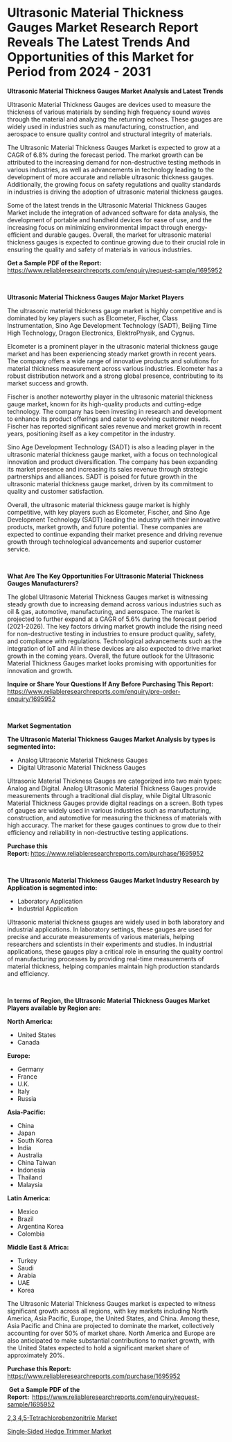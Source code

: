 <p><h1>Ultrasonic Material Thickness Gauges Market Research Report Reveals The Latest Trends And Opportunities of this Market for Period from 2024 - 2031</h1></p><p><strong>Ultrasonic Material Thickness Gauges Market Analysis and Latest Trends</strong></p>
<p><p>Ultrasonic Material Thickness Gauges are devices used to measure the thickness of various materials by sending high frequency sound waves through the material and analyzing the returning echoes. These gauges are widely used in industries such as manufacturing, construction, and aerospace to ensure quality control and structural integrity of materials.</p><p>The Ultrasonic Material Thickness Gauges Market is expected to grow at a CAGR of 6.8% during the forecast period. The market growth can be attributed to the increasing demand for non-destructive testing methods in various industries, as well as advancements in technology leading to the development of more accurate and reliable ultrasonic thickness gauges. Additionally, the growing focus on safety regulations and quality standards in industries is driving the adoption of ultrasonic material thickness gauges.</p><p>Some of the latest trends in the Ultrasonic Material Thickness Gauges Market include the integration of advanced software for data analysis, the development of portable and handheld devices for ease of use, and the increasing focus on minimizing environmental impact through energy-efficient and durable gauges. Overall, the market for ultrasonic material thickness gauges is expected to continue growing due to their crucial role in ensuring the quality and safety of materials in various industries.</p></p>
<p><strong>Get a Sample PDF of the Report:&nbsp;</strong> <a href="https://www.reliableresearchreports.com/enquiry/request-sample/1695952">https://www.reliableresearchreports.com/enquiry/request-sample/1695952</a></p>
<p>&nbsp;</p>
<p><strong>Ultrasonic Material Thickness Gauges Major Market Players</strong></p>
<p><p>The ultrasonic material thickness gauge market is highly competitive and is dominated by key players such as Elcometer, Fischer, Class Instrumentation, Sino Age Development Technology (SADT), Beijing Time High Technology, Dragon Electronics, ElektroPhysik, and Cygnus.</p><p>Elcometer is a prominent player in the ultrasonic material thickness gauge market and has been experiencing steady market growth in recent years. The company offers a wide range of innovative products and solutions for material thickness measurement across various industries. Elcometer has a robust distribution network and a strong global presence, contributing to its market success and growth.</p><p>Fischer is another noteworthy player in the ultrasonic material thickness gauge market, known for its high-quality products and cutting-edge technology. The company has been investing in research and development to enhance its product offerings and cater to evolving customer needs. Fischer has reported significant sales revenue and market growth in recent years, positioning itself as a key competitor in the industry.</p><p>Sino Age Development Technology (SADT) is also a leading player in the ultrasonic material thickness gauge market, with a focus on technological innovation and product diversification. The company has been expanding its market presence and increasing its sales revenue through strategic partnerships and alliances. SADT is poised for future growth in the ultrasonic material thickness gauge market, driven by its commitment to quality and customer satisfaction.</p><p>Overall, the ultrasonic material thickness gauge market is highly competitive, with key players such as Elcometer, Fischer, and Sino Age Development Technology (SADT) leading the industry with their innovative products, market growth, and future potential. These companies are expected to continue expanding their market presence and driving revenue growth through technological advancements and superior customer service.</p></p>
<p>&nbsp;</p>
<p><strong>What Are The Key Opportunities For Ultrasonic Material Thickness Gauges Manufacturers?</strong></p>
<p><p>The global Ultrasonic Material Thickness Gauges market is witnessing steady growth due to increasing demand across various industries such as oil & gas, automotive, manufacturing, and aerospace. The market is projected to further expand at a CAGR of 5.6% during the forecast period (2021-2026). The key factors driving market growth include the rising need for non-destructive testing in industries to ensure product quality, safety, and compliance with regulations. Technological advancements such as the integration of IoT and AI in these devices are also expected to drive market growth in the coming years. Overall, the future outlook for the Ultrasonic Material Thickness Gauges market looks promising with opportunities for innovation and growth.</p></p>
<p><strong>Inquire or Share Your Questions If Any Before Purchasing This Report:</strong> <a href="https://www.reliableresearchreports.com/enquiry/pre-order-enquiry/1695952">https://www.reliableresearchreports.com/enquiry/pre-order-enquiry/1695952</a></p>
<p>&nbsp;</p>
<p><strong>Market Segmentation</strong></p>
<p><strong>The Ultrasonic Material Thickness Gauges Market Analysis by types is segmented into:</strong></p>
<p><ul><li>Analog Ultrasonic Material Thickness Gauges</li><li>Digital Ultrasonic Material Thickness Gauges</li></ul></p>
<p><p>Ultrasonic Material Thickness Gauges are categorized into two main types: Analog and Digital. Analog Ultrasonic Material Thickness Gauges provide measurements through a traditional dial display, while Digital Ultrasonic Material Thickness Gauges provide digital readings on a screen. Both types of gauges are widely used in various industries such as manufacturing, construction, and automotive for measuring the thickness of materials with high accuracy. The market for these gauges continues to grow due to their efficiency and reliability in non-destructive testing applications.</p></p>
<p><strong>Purchase this Report:&nbsp;</strong><a href="https://www.reliableresearchreports.com/purchase/1695952">https://www.reliableresearchreports.com/purchase/1695952</a></p>
<p>&nbsp;</p>
<p><strong>The Ultrasonic Material Thickness Gauges Market Industry Research by Application is segmented into:</strong></p>
<p><ul><li>Laboratory Application</li><li>Industrial Application</li></ul></p>
<p><p>Ultrasonic material thickness gauges are widely used in both laboratory and industrial applications. In laboratory settings, these gauges are used for precise and accurate measurements of various materials, helping researchers and scientists in their experiments and studies. In industrial applications, these gauges play a critical role in ensuring the quality control of manufacturing processes by providing real-time measurements of material thickness, helping companies maintain high production standards and efficiency.</p></p>
<p>&nbsp;</p>
<p><strong>In terms of Region, the Ultrasonic Material Thickness Gauges Market Players available by Region are:</strong></p>
<p>
    <p> <strong> North America: </strong>
        <ul>
            <li>United States</li>
            <li>Canada</li>
        </ul>
        </p> 
    <p> <strong> Europe: </strong>
        <ul>
            <li>Germany</li>
            <li>France</li>
            <li>U.K.</li>
            <li>Italy</li>
            <li>Russia</li>
        </ul>
        </p> 
    <p> <strong> Asia-Pacific: </strong>
        <ul>
            <li>China</li>
            <li>Japan</li>
            <li>South Korea</li>
            <li>India</li>
            <li>Australia</li>
            <li>China Taiwan</li>
            <li>Indonesia</li>
            <li>Thailand</li>
            <li>Malaysia</li>
        </ul>
        </p> 
    <p> <strong> Latin America: </strong>
        <ul>
            <li>Mexico</li>
            <li>Brazil</li>
            <li>Argentina Korea</li>
            <li>Colombia</li>
        </ul>
        </p> 
    <p> <strong> Middle East & Africa: </strong>
        <ul>
            <li>Turkey</li>
            <li>Saudi</li>
            <li>Arabia</li>
            <li>UAE</li>
            <li>Korea</li>
        </ul>
    </p>
    </p>
<p><p>The Ultrasonic Material Thickness Gauges market is expected to witness significant growth across all regions, with key markets including North America, Asia Pacific, Europe, the United States, and China. Among these, Asia Pacific and China are projected to dominate the market, collectively accounting for over 50% of market share. North America and Europe are also anticipated to make substantial contributions to market growth, with the United States expected to hold a significant market share of approximately 20%.</p></p>
<p><strong>Purchase this Report: </strong><a href="https://www.reliableresearchreports.com/purchase/1695952">https://www.reliableresearchreports.com/purchase/1695952</a></p>
<p>&nbsp;<strong>Get a Sample PDF of the Report:&nbsp;&nbsp;</strong><a href="https://www.reliableresearchreports.com/enquiry/request-sample/1695952">https://www.reliableresearchreports.com/enquiry/request-sample/1695952</a></p>
<p><strong></strong></p>
<p><p><a href="https://issuu.com/reportprime-2/docs/2345-tetrachlorobenzonitrile-market-size-2030.pptx">2,3,4,5-Tetrachlorobenzonitrile Market</a></p><p><a href="https://issuu.com/reportprime-2/docs/singlesided-hedge-trimmer-market-size-2030.pptx">Single‑Sided Hedge Trimmer Market</a></p></p>